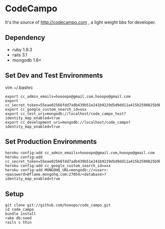# CodeCampo

It's the source of http://codecampo.com , a light weight bbs for developer.

## Dependency

* ruby 1.9.3
* rails 3.1
* mongodb 1.8+

## Set Dev and Test Environments

vim ~/.bashrc

    export cc_admin_emails=hoooopo@gmail.com,hooopo@gmail.com
    export cc_secret_token=55eae02566fdd7adb439b51e241b9229d5d9dd11a415b2590825b9ba243ea2ca391b1723f386834793cf60967a9262b9216bbb4881cae86dbf9ce5823e3b5d11
    export cc_google_custom_search_id=xxx
    export cc_test_uri=mongodb://localhost/code_campo_test?identity_map_enabled=true
    export cc_development_uri=mongodb://localhost/code_campo?identity_map_enabled=true

## Set Production Environments

    heroku config:add cc_admin_emails=hoooopo@gmail.com,hooopo@gmail.com
    heroku config:add cc_secret_token=55eae02566fdd7adb439b51e241b9229d5d9dd11a415b2590825b9ba243ea2ca391b1723f386834793cf60967a9262b9216bbb4881cae86dbf9ce5823e3b5d11
    heroku config:add cc_google_custom_search_id=xxx
    heroku config:add MONGOHQ_URL=mongodb://<user>:<password>@flame.mongohq.com:27054/<database>?identity_map_enabled=true

## Setup

    git clone git://github.com/hooopo/code_campo.git
    cd code_campo
    bundle install
    rake db:seed
    rails s thin
